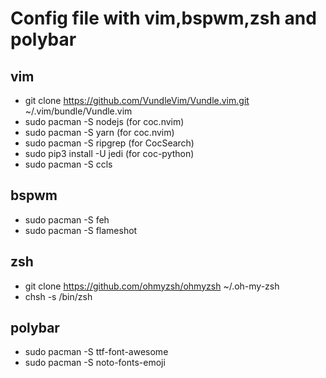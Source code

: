 # Config file with vim,bspwm,zsh and polybar

## vim
- git clone https://github.com/VundleVim/Vundle.vim.git ~/.vim/bundle/Vundle.vim
- sudo pacman -S nodejs (for coc.nvim)
- sudo pacman -S yarn (for coc.nvim)
- sudo pacman -S ripgrep (for CocSearch)
- sudo pip3 install -U jedi (for coc-python)
- sudo pacman -S ccls

## bspwm
- sudo pacman -S feh
- sudo pacman -S flameshot

## zsh
- git clone https://github.com/ohmyzsh/ohmyzsh ~/.oh-my-zsh
- chsh -s /bin/zsh

## polybar
- sudo pacman -S ttf-font-awesome
- sudo pacman -S noto-fonts-emoji
